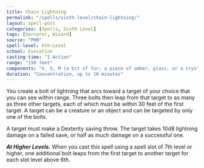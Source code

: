 ```yaml
---
title: Chain Lightning
permalink: "/spells/sixth-level/chain-lightning/"
layout: spell-post
categories: [Spells, Sixth Level]
tags: [Sorcerer, Wizard]
source: "PHB"
spell-level: 6th-Level
school: Evocation
casting-time: "1 Action"
range: "150 feet"
components: "V, S, M (a bit of fur; a piece of amber, glass, or a crystal rod; and three silver pins)"
duration: "Concentration, up to 10 minutes"
---
```


You create a bolt of lightning that arcs toward a target of your choice that you can see within range. Three bolts then leap from that target to as many as three other targets, each of which must be within 30 feet of the first target. A target can be a creature or an object and can be targeted by only one of the bolts.

A target must make a Dexterity saving throw. The target takes 10d8 lightning damage on a failed save, or half as much damage on a successful one.

***At Higher Levels.*** When you cast this spell using a spell slot of 7th level or higher, one additional bolt leaps from the first target to another target for each slot level above 6th.